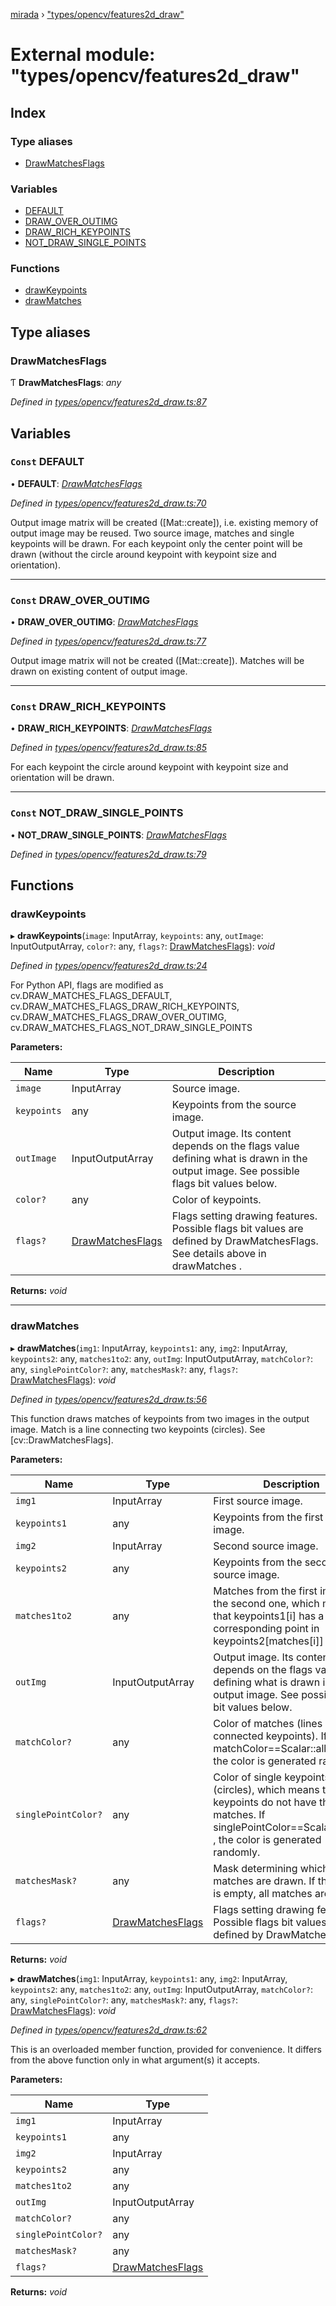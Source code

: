 [mirada](../README.md) › ["types/opencv/features2d_draw"](_types_opencv_features2d_draw_.md)

# External module: "types/opencv/features2d_draw"


## Index

### Type aliases

* [DrawMatchesFlags](_types_opencv_features2d_draw_.md#drawmatchesflags)

### Variables

* [DEFAULT](_types_opencv_features2d_draw_.md#const-default)
* [DRAW_OVER_OUTIMG](_types_opencv_features2d_draw_.md#const-draw_over_outimg)
* [DRAW_RICH_KEYPOINTS](_types_opencv_features2d_draw_.md#const-draw_rich_keypoints)
* [NOT_DRAW_SINGLE_POINTS](_types_opencv_features2d_draw_.md#const-not_draw_single_points)

### Functions

* [drawKeypoints](_types_opencv_features2d_draw_.md#drawkeypoints)
* [drawMatches](_types_opencv_features2d_draw_.md#drawmatches)

## Type aliases

###  DrawMatchesFlags

Ƭ **DrawMatchesFlags**: *any*

*Defined in [types/opencv/features2d_draw.ts:87](https://github.com/cancerberoSgx/mirada/blob/c8721d6/mirada/src/types/opencv/features2d_draw.ts#L87)*

## Variables

### `Const` DEFAULT

• **DEFAULT**: *[DrawMatchesFlags](_types_opencv_features2d_draw_.md#drawmatchesflags)*

*Defined in [types/opencv/features2d_draw.ts:70](https://github.com/cancerberoSgx/mirada/blob/c8721d6/mirada/src/types/opencv/features2d_draw.ts#L70)*

Output image matrix will be created ([Mat::create]), i.e. existing memory of output image may be
reused. Two source image, matches and single keypoints will be drawn. For each keypoint only the
center point will be drawn (without the circle around keypoint with keypoint size and orientation).

___

### `Const` DRAW_OVER_OUTIMG

• **DRAW_OVER_OUTIMG**: *[DrawMatchesFlags](_types_opencv_features2d_draw_.md#drawmatchesflags)*

*Defined in [types/opencv/features2d_draw.ts:77](https://github.com/cancerberoSgx/mirada/blob/c8721d6/mirada/src/types/opencv/features2d_draw.ts#L77)*

Output image matrix will not be created ([Mat::create]). Matches will be drawn on existing content
of output image.

___

### `Const` DRAW_RICH_KEYPOINTS

• **DRAW_RICH_KEYPOINTS**: *[DrawMatchesFlags](_types_opencv_features2d_draw_.md#drawmatchesflags)*

*Defined in [types/opencv/features2d_draw.ts:85](https://github.com/cancerberoSgx/mirada/blob/c8721d6/mirada/src/types/opencv/features2d_draw.ts#L85)*

For each keypoint the circle around keypoint with keypoint size and orientation will be drawn.

___

### `Const` NOT_DRAW_SINGLE_POINTS

• **NOT_DRAW_SINGLE_POINTS**: *[DrawMatchesFlags](_types_opencv_features2d_draw_.md#drawmatchesflags)*

*Defined in [types/opencv/features2d_draw.ts:79](https://github.com/cancerberoSgx/mirada/blob/c8721d6/mirada/src/types/opencv/features2d_draw.ts#L79)*

## Functions

###  drawKeypoints

▸ **drawKeypoints**(`image`: InputArray, `keypoints`: any, `outImage`: InputOutputArray, `color?`: any, `flags?`: [DrawMatchesFlags](_types_opencv_features2d_draw_.md#drawmatchesflags)): *void*

*Defined in [types/opencv/features2d_draw.ts:24](https://github.com/cancerberoSgx/mirada/blob/c8721d6/mirada/src/types/opencv/features2d_draw.ts#L24)*

For Python API, flags are modified as cv.DRAW_MATCHES_FLAGS_DEFAULT,
cv.DRAW_MATCHES_FLAGS_DRAW_RICH_KEYPOINTS, cv.DRAW_MATCHES_FLAGS_DRAW_OVER_OUTIMG,
cv.DRAW_MATCHES_FLAGS_NOT_DRAW_SINGLE_POINTS

**Parameters:**

Name | Type | Description |
------ | ------ | ------ |
`image` | InputArray | Source image.  |
`keypoints` | any | Keypoints from the source image.  |
`outImage` | InputOutputArray | Output image. Its content depends on the flags value defining what is drawn in the output image. See possible flags bit values below.  |
`color?` | any | Color of keypoints.  |
`flags?` | [DrawMatchesFlags](_types_opencv_features2d_draw_.md#drawmatchesflags) | Flags setting drawing features. Possible flags bit values are defined by DrawMatchesFlags. See details above in drawMatches .  |

**Returns:** *void*

___

###  drawMatches

▸ **drawMatches**(`img1`: InputArray, `keypoints1`: any, `img2`: InputArray, `keypoints2`: any, `matches1to2`: any, `outImg`: InputOutputArray, `matchColor?`: any, `singlePointColor?`: any, `matchesMask?`: any, `flags?`: [DrawMatchesFlags](_types_opencv_features2d_draw_.md#drawmatchesflags)): *void*

*Defined in [types/opencv/features2d_draw.ts:56](https://github.com/cancerberoSgx/mirada/blob/c8721d6/mirada/src/types/opencv/features2d_draw.ts#L56)*

This function draws matches of keypoints from two images in the output image. Match is a line
connecting two keypoints (circles). See [cv::DrawMatchesFlags].

**Parameters:**

Name | Type | Description |
------ | ------ | ------ |
`img1` | InputArray | First source image.  |
`keypoints1` | any | Keypoints from the first source image.  |
`img2` | InputArray | Second source image.  |
`keypoints2` | any | Keypoints from the second source image.  |
`matches1to2` | any | Matches from the first image to the second one, which means that keypoints1[i] has a corresponding point in keypoints2[matches[i]] .  |
`outImg` | InputOutputArray | Output image. Its content depends on the flags value defining what is drawn in the output image. See possible flags bit values below.  |
`matchColor?` | any | Color of matches (lines and connected keypoints). If matchColor==Scalar::all(-1) , the color is generated randomly.  |
`singlePointColor?` | any | Color of single keypoints (circles), which means that keypoints do not have the matches. If singlePointColor==Scalar::all(-1) , the color is generated randomly.  |
`matchesMask?` | any | Mask determining which matches are drawn. If the mask is empty, all matches are drawn.  |
`flags?` | [DrawMatchesFlags](_types_opencv_features2d_draw_.md#drawmatchesflags) | Flags setting drawing features. Possible flags bit values are defined by DrawMatchesFlags.  |

**Returns:** *void*

▸ **drawMatches**(`img1`: InputArray, `keypoints1`: any, `img2`: InputArray, `keypoints2`: any, `matches1to2`: any, `outImg`: InputOutputArray, `matchColor?`: any, `singlePointColor?`: any, `matchesMask?`: any, `flags?`: [DrawMatchesFlags](_types_opencv_features2d_draw_.md#drawmatchesflags)): *void*

*Defined in [types/opencv/features2d_draw.ts:62](https://github.com/cancerberoSgx/mirada/blob/c8721d6/mirada/src/types/opencv/features2d_draw.ts#L62)*

This is an overloaded member function, provided for convenience. It differs from the above function
only in what argument(s) it accepts.

**Parameters:**

Name | Type |
------ | ------ |
`img1` | InputArray |
`keypoints1` | any |
`img2` | InputArray |
`keypoints2` | any |
`matches1to2` | any |
`outImg` | InputOutputArray |
`matchColor?` | any |
`singlePointColor?` | any |
`matchesMask?` | any |
`flags?` | [DrawMatchesFlags](_types_opencv_features2d_draw_.md#drawmatchesflags) |

**Returns:** *void*